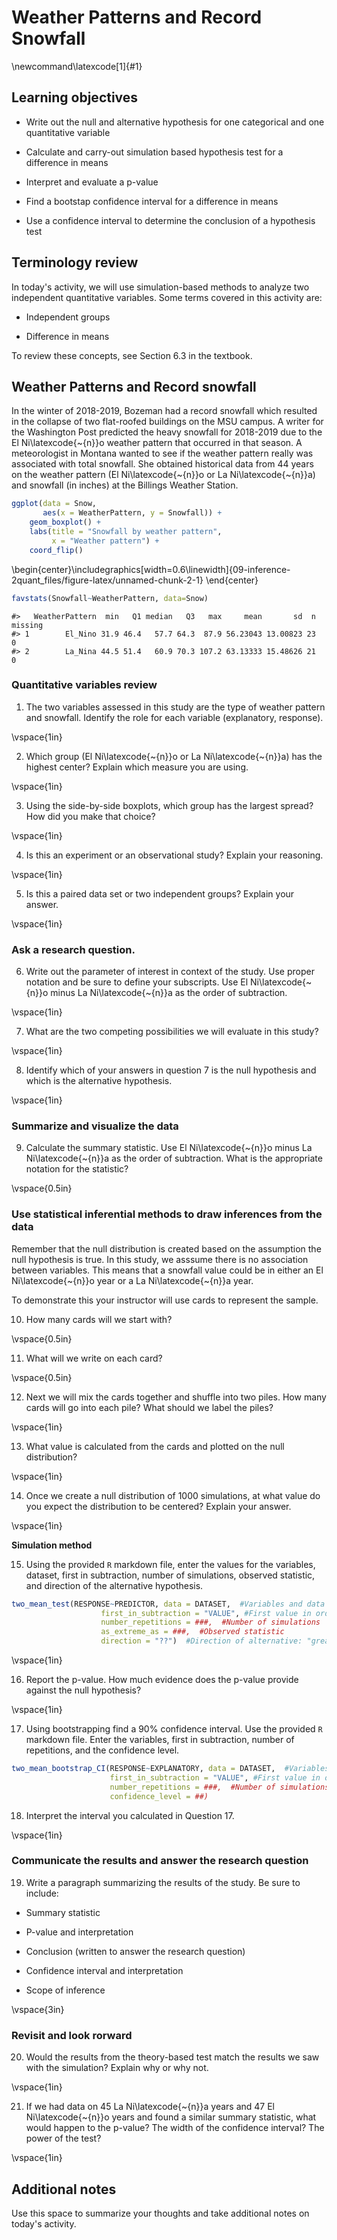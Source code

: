 # Weather Patterns and Record Snowfall



\newcommand\latexcode[1]{#1}

## Learning objectives

* Write out the null and alternative hypothesis for one categorical and one quantitative variable

* Calculate and carry-out simulation based hypothesis test for a difference in means

* Interpret and evaluate a p-value

* Find a bootstap confidence interval for a difference in means

* Use a confidence interval to determine the conclusion of a hypothesis test

## Terminology review

In today's activity, we will use simulation-based methods to analyze two independent quantitative variables. Some terms covered in this activity are:

* Independent groups

* Difference in means

To review these concepts, see Section 6.3 in the textbook.

## Weather Patterns and Record snowfall

In the winter of 2018-2019, Bozeman had a record snowfall which resulted in the collapse of two flat-roofed buildings on the MSU campus.  A writer for the Washington Post predicted the heavy snowfall for 2018-2019 due to the El Ni\latexcode{\~{n}}o weather pattern that occurred in that season. A meteorologist in Montana wanted to see if the weather pattern really was associated with total snowfall. She obtained historical data from 44 years on the weather pattern (El Ni\latexcode{\~{n}}o or La Ni\latexcode{\~{n}}a) and snowfall (in inches) at the Billings Weather Station.  






```r
ggplot(data = Snow,
       aes(x = WeatherPattern, y = Snowfall)) +
    geom_boxplot() + 
    labs(title = "Snowfall by weather pattern",
         x = "Weather pattern") +
    coord_flip()
```



\begin{center}\includegraphics[width=0.6\linewidth]{09-inference-2quant_files/figure-latex/unnamed-chunk-2-1} \end{center}



```r
favstats(Snowfall~WeatherPattern, data=Snow)
```

```
#>   WeatherPattern  min   Q1 median   Q3   max     mean       sd  n missing
#> 1        El_Nino 31.9 46.4   57.7 64.3  87.9 56.23043 13.00823 23       0
#> 2        La_Nina 44.5 51.4   60.9 70.3 107.2 63.13333 15.48626 21       0
```

### Quantitative variables review

1. The two variables assessed in this study are the type of weather pattern and snowfall.  Identify the role for each variable (explanatory, response).

\vspace{1in}

2. Which group (El Ni\latexcode{\~{n}}o or La Ni\latexcode{\~{n}}a) has the highest center? Explain which measure you are using.

\vspace{1in}

3.  Using the side-by-side boxplots, which group has the largest spread?  How did you make that choice?

\vspace{1in}

4.  Is this an experiment or an observational study? Explain your reasoning.

\vspace{1in}

5.  Is this a paired data set or two independent groups?  Explain your answer.

\vspace{1in}

### Ask a research question.

6.  Write out the parameter of interest in context of the study.  Use proper notation and be sure to define your subscripts.  Use El Ni\latexcode{\~{n}}o minus La Ni\latexcode{\~{n}}a as the order of subtraction.

\vspace{1in}

7.  What are the two competing possibilities we will evaluate in this study?

\vspace{1in}

8.  Identify which of your answers in question 7 is the null hypothesis and which is the alternative hypothesis. 

\vspace{1in}

### Summarize and visualize the data

9. Calculate the summary statistic.  Use El Ni\latexcode{\~{n}}o minus La Ni\latexcode{\~{n}}a as the order of subtraction. What is the appropriate notation for the statistic?

\vspace{0.5in}

### Use statistical inferential methods to draw inferences from the data

Remember that the null distribution is created based on the assumption the null hypothesis is true.  In this study, we asssume there is no association between variables.  This means that a snowfall value could be in either an El Ni\latexcode{\~{n}}o year or a La Ni\latexcode{\~{n}}a year.

To demonstrate this your instructor will use cards to represent the sample.  

10.  How many cards will we start with?

\vspace{0.5in}

11.  What will we write on each card?

\vspace{0.5in}

12.  Next we will mix the cards together and shuffle into two piles.  How many cards will go into each pile?  What should we label the piles?

\vspace{1in}

13.  What value is calculated from the cards and plotted on the null distribution?

\vspace{1in}

14.  Once we create a null distribution of 1000 simulations, at what value do you expect the distribution to be centered?  Explain your answer.

\vspace{1in}

**Simulation method**

15.  Using the provided `R` markdown file, enter the values for the variables, dataset, first in subtraction, number of simulations, observed statistic, and direction of the alternative hypothesis.

```r
two_mean_test(RESPONSE~PREDICTOR, data = DATASET,  #Variables and data
                    first_in_subtraction = "VALUE", #First value in order of subtraction
                    number_repetitions = ###,  #Number of simulations
                    as_extreme_as = ###,  #Observed statistic
                    direction = "??")  #Direction of alternative: "greater", "less", or "two-sided"
```

\vspace{1in}


16.  Report the p-value. How much evidence does the p-value provide against the null hypothesis?

\vspace{1in}

17. Using bootstrapping find a 90% confidence interval. Use the provided `R` markdown file. Enter the variables, first in subtraction, number of repetitions, and the confidence level.

```r
two_mean_bootstrap_CI(RESPONSE~EXPLANATORY, data = DATASET,  #Variables and data
                      first_in_subtraction = "VALUE", #First value in order of subtraction
                      number_repetitions = ###,  #Number of simulations
                      confidence_level = ##)
```



18. Interpret the interval you calculated in Question 17. 

\vspace{1in}

### Communicate the results and answer the research question

19.  Write a paragraph summarizing the results of the study.  Be sure to include:

* Summary statistic

* P-value and interpretation

* Conclusion (written to answer the research question)

* Confidence interval and interpretation

* Scope of inference

\vspace{3in}

### Revisit and look rorward

20.  Would the results from the theory-based test match the results we saw with the simulation?  Explain why or why not.

\vspace{1in}

21. If we had data on 45 La Ni\latexcode{\~{n}}a years and 47 El Ni\latexcode{\~{n}}o years and found a similar summary statistic, what would happen to the p-value?  The width of the confidence interval?  The power of the test?

\vspace{1in}




## Additional notes

Use this space to summarize your thoughts and take additional notes on today's activity.



